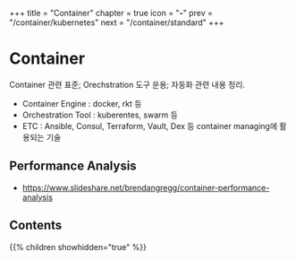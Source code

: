 +++
title   = "Container"
chapter = true
icon    = "<b>-</b>"
prev    = "/container/kubernetes"
next    = "/container/standard"
+++

# Container
Container 관련 표준; Orechstration 도구 운용; 자동화 관련 내용 정리.

- Container Engine : docker, rkt 등
- Orchestration Tool : kuberentes, swarm 등
- ETC : Ansible, Consul, Terraform, Vault, Dex 등 container managing에 활용되는 기술

## Performance Analysis
- https://www.slideshare.net/brendangregg/container-performance-analysis

## Contents
{{% children showhidden="true" %}}
